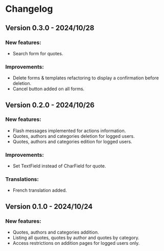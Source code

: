 # Changelog

## Version 0.3.0 - 2024/10/28
### New features:
- Search form for quotes.
### Improvements:
- Delete forms & templates refactoring to display a confirmation before deletion.
- Cancel button added on all forms.

## Version 0.2.0 - 2024/10/26
### New features:
- Flash messages implemented for actions information. 
- Quotes, authors and categories deletion for logged users.
- Quotes, authors and categories edition for logged users.
### Improvements:
- Set TextField instead of CharField for quote.
### Translations:
- French translation added.

## Version 0.1.0 - 2024/10/24
### New features:
- Quotes, authors and categories addition.
- Listing all quotes, quotes by author and quotes by category.
- Access restrictions on addition pages for logged users only.